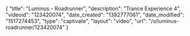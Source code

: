 {
    "title": "Luminus - Roadrunner",
    "description": "Trance Experience 4",
    "videoid": "123420074",
    "date_created": "1382777061",
    "date_modified": "1517274453",
    "type": "captivate",
    "layout": "video",
    "url": "\/v\/luminus-roadrunner\/123420074"
}